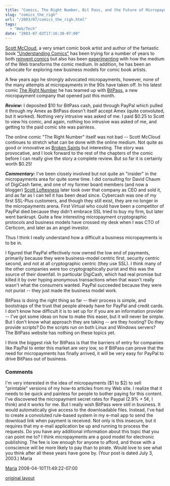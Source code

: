 ```yaml
---
title: "Comics, The Right Number, Bit Pass, and the Future of Micropayments"
slug: "comics_the_righ"
url: "/2003/07/comics_the_righ.html"
tags:
  - "Web/Tech"
date: "2003-07-03T17:16:38-07:00"
---
```

<p><a href="http://www.scottmccloud.com/">Scott McCloud</a>, a very smart comic book artist and author of the fantastic book <a href="http://www.amazon.com/exec/obidos/tg/detail/-/006097625X/qid=1057279163/sr=8-1/ref=sr_8_1/104-4032771-8576750?v=glance&s=books&n=507846">"Understanding Comics"</a> has been trying for a number of years to both <a href="http://www.amazon.com/exec/obidos/tg/detail/-/0613280407/qid=1057279250/sr=1-2/ref=sr_1_2/104-4032771-8576750?v=glance&s=books">reinvent comics</a> but also has been <a href=http://www.scottmccloud.com/comics/icst/index.html>experimenting</a> with how the medium of the Web transforms the comic medium. In addition, he has been an advocate for exploring new business models for comic book artists.</p>
<p>A few years ago he strongly advocated micropayments, however, none of the many attempts at micropayments in the 90s have taken off. In his latest comic <a href="http://www.scottmccloud.com/comics/trn/intro.html">The Right Number</a> he has teamed up with <a href="http://www.bitpass.com/learn/">BitPass</a>, a new micropayment company that opened just this month.</p>
<p><b><i>Review:</i></b> I deposited $10 for BitPass cash, paid through PayPal which pulled it through my Amex as BitPass doesn't itself accept Amex (quite convoluted, but it worked). Nothing very intrusive was asked of me. I paid $0.25 to Scott to view his comic, and again, nothing too intrusive was asked of me, and getting to the paid comic site was painless.</p>
<p>The online comic "The Right Number" itself was not bad -- Scott McCloud continues to stretch what can be done with the online medium. Not quite as good or innovative as <a href="http://www.brokensaints.com">Broken Saints</a> but interesting. The story was provocative, and I look forward to the rest of the chapters of the comic before I can really give the story a complete review. But so far it is certainly worth $0.25!</p>
<p><b><i>Commentary:</i></b> I've been closely involved but not quite an "insider" in the micropayments area for quite some time. I did consulting for David Chaum of DigiCash fame, and one of my former board members (and now a blogger) <a href="http://www.loftesness.com/radio/">Scott Loftesness</a> later took over that company as CEO and sold it, and as far as I can tell it has been dead since. Cybercash was one of my first SSL-Plus customers, and though they still exist, they are no longer in the micropayments arena. First Virtual who could have been a competitor of PayPal died because they didn't embrace SSL tried to buy my firm, but later went bankrupt. Quite a few interesting micropayment cryptographic protocols and business models have crossed my desk when I was CTO of Certicom, and later as an angel investor.</p>
<p>Thus I think I really understand how a difficult a business micropayments is to be in.</p>
<p>I figured that PayPal effectively now owned the low end of payments, primarily because they were business-model centric first, security centric second, and not at all cryptographic centric (they use SSL). I think many of the other companies were too cryptographically purist and this was the source of their downfall. In particular DigiCash, which had real promise but killed it by over hyping anonymous transactions when that wasn't really wasn't what the consumers wanted. PayPal succeeded because they were not purist -- they just made the business model work.</p>
<p>BitPass is doing the right thing so far -- their process is simple, and bootstraps of the trust that people already have for PayPal and credit cards. I don't know how difficult it is to set up for if you are an information provider -- I've got some ideas on how to make this easer, but it will never be simple. But I don't know what approach they are taking -- are they hosting? Do they provide scripts? Do the scripts run on both Linux and Windows servers? The BitPass website has nothing on these topics yet.</p>
<p>I think the biggest risk for BitPass is that the barriers of entry for companies like PayPal to enter this market are very low, so if BitPass can prove that the need for micropayments has finally arrived, it will be very easy for PayPal to drive BitPass out of business.</p>
<footer><h3>Comments</h3>
<div class="u-comment h-cite">
<p class="p-content p-name">I'm very interested in the idea of micropayments ($1 to $2) to sell "printable" versions of my how-to articles from my Web site. I realize that it needs to be quick and painless for people to bother paying for this content.
I've discovered the micropayment secret rates for Paypal (2.9% + 5¢, I think) and it works for me. But I really wish BitPass were still in business. It would automatically give access to the downloadable files. Instead, I've had to create a convoluted rule-based system in my e-mail app to send the download link when payment is received. Not only is this insecure, but it requires that my e-mail application be up and running to process the requests.
Do you have any additional information about this topic that you can point me to? I think micropayments are a good model for electronic publishing. The fee is low enough for anyone to afford, and those with a conscience will be more likely to pay than to pirate. Would love to see what you think after all these years have gone by. (Your post is dated July 3, 2003.)
Maria
</p>
<a class="u-author h-card" href="http://www.marialanger.com/">Maria</a>
<time class="dt-published" datetime="2008-04-10T11:49:22-07:00">2008-04-10T11:49:22-07:00</time>
</div>
</footer>
<p class="previous"><a href="/previous/2003/07/comics_the_righ.html" rel="syndication nofollow" class="u-syndication" >original layout</a></p>
